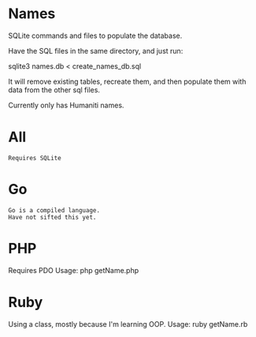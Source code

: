 Names
=====

SQLite commands and files to populate the database.

Have the SQL files in the same directory, and just run:

 sqlite3 names.db < create_names_db.sql

It will remove existing tables, recreate them, and then populate them
with data from the other sql files. 

Currently only has Humaniti names. 

All
===
	Requires SQLite

Go
==
	Go is a compiled language.
	Have not sifted this yet.

PHP
===
  Requires PDO
	Usage:
		php getName.php

Ruby
====
  Using a class, mostly because I'm learning OOP. 
	Usage:
		ruby getName.rb


